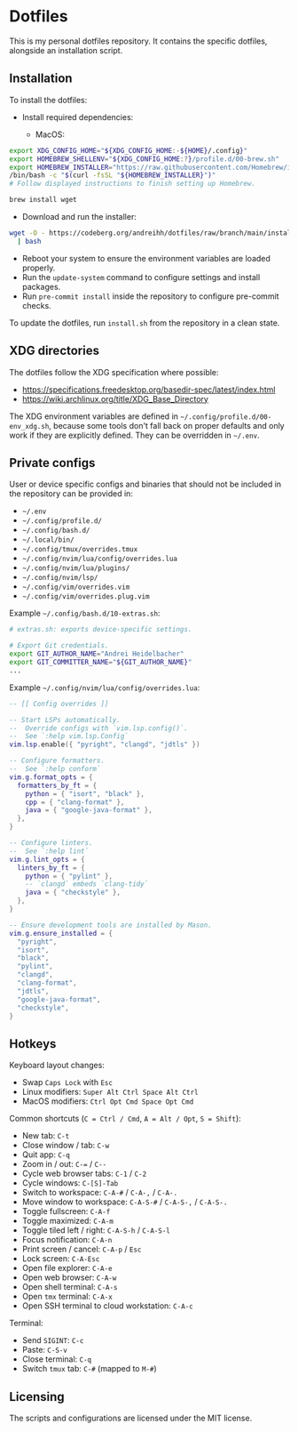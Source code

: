# Dotfiles

This is my personal dotfiles repository. It contains the specific dotfiles,
alongside an installation script.

## Installation

To install the dotfiles:

- Install required dependencies:

  - MacOS:

```bash
export XDG_CONFIG_HOME="${XDG_CONFIG_HOME:-${HOME}/.config}"
export HOMEBREW_SHELLENV="${XDG_CONFIG_HOME:?}/profile.d/00-brew.sh"
export HOMEBREW_INSTALLER="https://raw.githubusercontent.com/Homebrew/install/HEAD/install.sh"
/bin/bash -c "$(curl -fsSL "${HOMEBREW_INSTALLER}")"
# Follow displayed instructions to finish setting up Homebrew.
```

```bash
brew install wget
```

- Download and run the installer:

```bash
wget -O - https://codeberg.org/andreihh/dotfiles/raw/branch/main/install.sh \
  | bash
```

- Reboot your system to ensure the environment variables are loaded properly.
- Run the `update-system` command to configure settings and install packages.
- Run `pre-commit install` inside the repository to configure pre-commit checks.

To update the dotfiles, run `install.sh` from the repository in a clean state.

## XDG directories

The dotfiles follow the XDG specification where possible:

- https://specifications.freedesktop.org/basedir-spec/latest/index.html
- https://wiki.archlinux.org/title/XDG_Base_Directory

The XDG environment variables are defined in
`~/.config/profile.d/00-env_xdg.sh`, because some tools don't fall back on
proper defaults and only work if they are explicitly defined. They can be
overridden in `~/.env`.

## Private configs

User or device specific configs and binaries that should not be included in the
repository can be provided in:

- `~/.env`
- `~/.config/profile.d/`
- `~/.config/bash.d/`
- `~/.local/bin/`
- `~/.config/tmux/overrides.tmux`
- `~/.config/nvim/lua/config/overrides.lua`
- `~/.config/nvim/lua/plugins/`
- `~/.config/nvim/lsp/`
- `~/.config/vim/overrides.vim`
- `~/.config/vim/overrides.plug.vim`

Example `~/.config/bash.d/10-extras.sh`:

```bash
# extras.sh: exports device-specific settings.

# Export Git credentials.
export GIT_AUTHOR_NAME="Andrei Heidelbacher"
export GIT_COMMITTER_NAME="${GIT_AUTHOR_NAME}"
...
```

Example `~/.config/nvim/lua/config/overrides.lua`:

```lua
-- [[ Config overrides ]]

-- Start LSPs automatically.
--  Override configs with `vim.lsp.config()`.
--  See `:help vim.lsp.Config`
vim.lsp.enable({ "pyright", "clangd", "jdtls" })

-- Configure formatters.
--  See `:help conform`
vim.g.format_opts = {
  formatters_by_ft = {
    python = { "isort", "black" },
    cpp = { "clang-format" },
    java = { "google-java-format" },
  },
}

-- Configure linters.
--  See `:help lint`
vim.g.lint_opts = {
  linters_by_ft = {
    python = { "pylint" },
    -- `clangd` embeds `clang-tidy`
    java = { "checkstyle" },
  },
}

-- Ensure development tools are installed by Mason.
vim.g.ensure_installed = {
  "pyright",
  "isort",
  "black",
  "pylint",
  "clangd",
  "clang-format",
  "jdtls",
  "google-java-format",
  "checkstyle",
}
```

## Hotkeys

Keyboard layout changes:

- Swap `Caps Lock` with `Esc`
- Linux modifiers: `Super Alt Ctrl Space Alt Ctrl`
- MacOS modifiers: `Ctrl Opt Cmd Space Opt Cmd`

Common shortcuts (`C = Ctrl / Cmd`, `A = Alt / Opt`, `S = Shift`):

- New tab: `C-t`
- Close window / tab: `C-w`
- Quit app: `C-q`
- Zoom in / out: `C-=` / `C--`
- Cycle web browser tabs: `C-1` / `C-2`
- Cycle windows: `C-[S]-Tab`
- Switch to workspace: `C-A-#` / `C-A-,` / `C-A-.`
- Move window to workspace: `C-A-S-#` / `C-A-S-,` / `C-A-S-.`
- Toggle fullscreen: `C-A-f`
- Toggle maximized: `C-A-m`
- Toggle tiled left / right: `C-A-S-h` / `C-A-S-l`
- Focus notification: `C-A-n`
- Print screen / cancel: `C-A-p` / `Esc`
- Lock screen: `C-A-Esc`
- Open file explorer: `C-A-e`
- Open web browser: `C-A-w`
- Open shell terminal: `C-A-s`
- Open `tmx` terminal: `C-A-x`
- Open SSH terminal to cloud workstation: `C-A-c`

Terminal:

- Send `SIGINT`: `C-c`
- Paste: `C-S-v`
- Close terminal: `C-q`
- Switch `tmux` tab: `C-#` (mapped to `M-#`)

## Licensing

The scripts and configurations are licensed under the MIT license.
